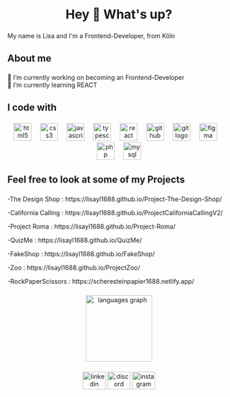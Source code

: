 <h1 align="center">Hey 👋 What's up?</h1>

###

<p align="left">My name is Lisa and I'm a Frontend-Developer, from Köln</p>

###

<h2 align="left">About me</h2>

###

<p align="left">🔭 I’m currently working on becoming an Frontend-Developer<br>🌱 I’m currently learning REACT</p>

###

<h2 align="left">I code with</h2>

###

<div align="center">
  <img src="https://cdn.jsdelivr.net/gh/devicons/devicon/icons/html5/html5-original.svg" height="40" alt="html5 logo"  />
  <img width="12" />
  <img src="https://cdn.jsdelivr.net/gh/devicons/devicon/icons/css3/css3-original.svg" height="40" alt="css3 logo"  />
  <img width="12" />
  <img src="https://cdn.jsdelivr.net/gh/devicons/devicon/icons/javascript/javascript-original.svg" height="40" alt="javascript logo"  />
  <img width="12" />
  <img src="https://cdn.jsdelivr.net/gh/devicons/devicon/icons/typescript/typescript-original.svg" height="40" alt="typescript logo"  />
  <img width="12" />
  <img src="https://cdn.jsdelivr.net/gh/devicons/devicon/icons/react/react-original.svg" height="40" alt="react logo"  />
  <img width="12" />
  <img src="https://cdn.jsdelivr.net/gh/devicons/devicon/icons/github/github-original.svg" height="40" alt="github logo"  />
  <img width="12" />
  <img src="https://cdn.jsdelivr.net/gh/devicons/devicon/icons/git/git-original.svg" height="40" alt="git logo"  />
  <img width="12" />
  <img src="https://cdn.jsdelivr.net/gh/devicons/devicon/icons/figma/figma-original.svg" height="40" alt="figma logo"  />
  <img width="12" />
  <img src="https://cdn.jsdelivr.net/gh/devicons/devicon/icons/php/php-original.svg" height="40" alt="php logo"  />
  <img width="12" />
  <img src="https://cdn.jsdelivr.net/gh/devicons/devicon/icons/mysql/mysql-original.svg" height="40" alt="mysql logo"  />
</div>

###

<h2 align="left">Feel free to look at some of my Projects</h2>

###

<p align="left">-The Design Shop : https://lisayl1688.github.io/Project-The-Design-Shop/ </p>
<p align="left">-California Calling : https://lisayl1688.github.io/ProjectCaliforniaCallingV2/ </p>
<p align="left">-Project Roma : https://lisayl1688.github.io/Project-Roma/ </p>
<p align="left">-QuizMe : https://lisayl1688.github.io/QuizMe/ </p>
<p align="left">-FakeShop : https://lisayl1688.github.io/FakeShop/ </p>
<p align="left">-Zoo : https://lisayl1688.github.io/ProjectZoo/</p>
<p align="left">-RockPaperScissors : https://scheresteinpapier1688.netlify.app/ </p>

###

<div align="center">
  <img src="https://github-readme-stats.vercel.app/api/top-langs?username=lisayl1688&locale=en&hide_title=false&layout=compact&card_width=320&langs_count=5&theme=dracula&hide_border=false&order=2" height="150" alt="languages graph"  />
</div>

###


<div align="center">
  <img src="https://raw.githubusercontent.com/maurodesouza/profile-readme-generator/master/src/assets/icons/social/linkedin/default.svg" width="52" height="40" alt="linkedin logo"  />
  <img src="https://raw.githubusercontent.com/maurodesouza/profile-readme-generator/master/src/assets/icons/social/discord/default.svg" width="52" height="40" alt="discord logo"  />
  <img src="https://raw.githubusercontent.com/maurodesouza/profile-readme-generator/master/src/assets/icons/social/instagram/default.svg" width="52" height="40" alt="instagram logo"  />
</div>

###
